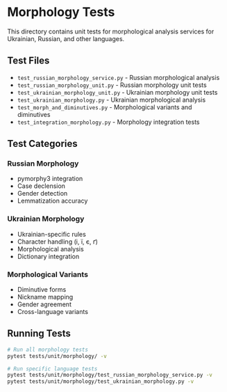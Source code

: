 # Morphology Tests

This directory contains unit tests for morphological analysis services for Ukrainian, Russian, and other languages.

## Test Files

- `test_russian_morphology_service.py` - Russian morphological analysis
- `test_russian_morphology_unit.py` - Russian morphology unit tests
- `test_ukrainian_morphology_unit.py` - Ukrainian morphology unit tests
- `test_ukrainian_morphology.py` - Ukrainian morphological analysis
- `test_morph_and_diminutives.py` - Morphological variants and diminutives
- `test_integration_morphology.py` - Morphology integration tests

## Test Categories

### Russian Morphology
- pymorphy3 integration
- Case declension
- Gender detection
- Lemmatization accuracy

### Ukrainian Morphology
- Ukrainian-specific rules
- Character handling (і, ї, є, ґ)
- Morphological analysis
- Dictionary integration

### Morphological Variants
- Diminutive forms
- Nickname mapping
- Gender agreement
- Cross-language variants

## Running Tests

```bash
# Run all morphology tests
pytest tests/unit/morphology/ -v

# Run specific language tests
pytest tests/unit/morphology/test_russian_morphology_service.py -v
pytest tests/unit/morphology/test_ukrainian_morphology.py -v
```

